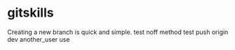 # gitskills
Creating a new branch is quick and simple.
test noff method
test push origin dev
another_user use
